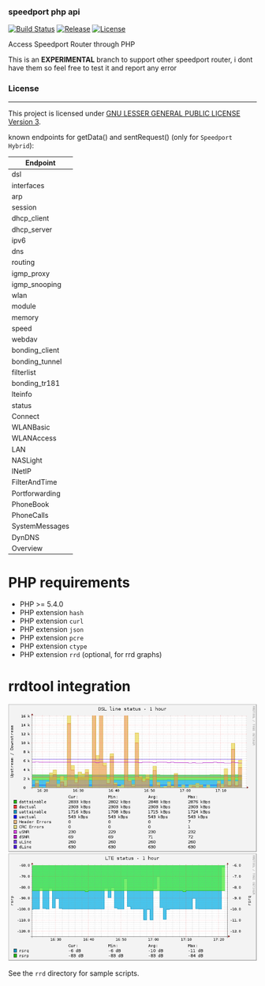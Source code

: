 ### speedport php api

[![Build Status](https://travis-ci.org/Stricted/speedport-hybrid-php-api.svg?branch=test)](https://travis-ci.org/Stricted/speedport-hybrid-php-api) [![Release](https://img.shields.io/github/release/Stricted/speedport-hybrid-php-api.svg)](https://github.com/Stricted/speedport-hybrid-php-api/releases/latest) [![License](https://img.shields.io/badge/license-LGPLv3-brightgreen.svg)](https://github.com/Stricted/speedport-hybrid-php-api/blob/master/LICENSE)

Access Speedport Router through PHP

This is an **EXPERIMENTAL** branch to support other speedport router, i dont have them so feel free to test it and report any error

### License
---
This project is licensed under [GNU LESSER GENERAL PUBLIC LICENSE Version 3](https://github.com/Stricted/speedport-hybrid-php-api/blob/master/LICENSE).

known endpoints for getData() and sentRequest() (only for `Speedport Hybrid`):

| Endpoint       |
| -------------- |
| dsl            |
| interfaces     |
| arp            |
| session        |
| dhcp_client    |
| dhcp_server    |
| ipv6           |
| dns            |
| routing        |
| igmp_proxy     |
| igmp_snooping  |
| wlan           |
| module         |
| memory         |
| speed          |
| webdav         |
| bonding_client |
| bonding_tunnel |
| filterlist     |
| bonding_tr181  |
| lteinfo        |
| status         |
| Connect        |
| WLANBasic      |
| WLANAccess     |
| LAN            |
| NASLight       |
| INetIP         |
| FilterAndTime  |
| Portforwarding |
| PhoneBook      |
| PhoneCalls     |
| SystemMessages |
| DynDNS         |
| Overview       |

PHP requirements
============= 
 * PHP >= 5.4.0
 * PHP extension `hash`
 * PHP extension `curl`
 * PHP extension `json`
 * PHP extension `pcre`
 * PHP extension `ctype`
 * PHP extension `rrd` (optional, for rrd graphs)

rrdtool integration
=============

![dsl status](assets/dsl-1h.png)
![lte status](assets/lteinfo-1h.png)

See the ```rrd``` directory for sample scripts.